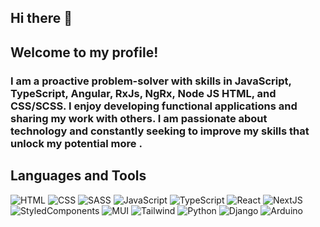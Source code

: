 ## Hi there 👋

## Welcome to my profile!

### I am a proactive problem-solver with skills in JavaScript, TypeScript, Angular, RxJs, NgRx, Node JS HTML, and CSS/SCSS. I enjoy developing functional applications and sharing my work with others. I am passionate about technology and constantly seeking to improve my skills  that unlock my potential more .

## Languages and Tools

![HTML](https://img.shields.io/badge/-HTML-orange?style=for-the-badge&logo=HTML5&logoColor=fff)
![CSS](https://img.shields.io/badge/-CSS-blue?style=for-the-badge&logo=CSS3&logoColor=fff)
![SASS](https://img.shields.io/badge/-SASS-pink?style=for-the-badge&logo=SASS&logoColor=fff)
![JavaScript](https://img.shields.io/badge/-JavaScript-yellow?style=for-the-badge&logo=JavaScript&logoColor=fff)
![TypeScript](https://img.shields.io/badge/-TypeScript-darkblue?style=for-the-badge&logo=JavaScript&logoColor=fff)
![React](https://img.shields.io/badge/-React-lightblue?style=for-the-badge&logo=React&logoColor=fff)
![NextJS](https://img.shields.io/badge/-NextJS-black?style=for-the-badge&logo=React&logoColor=fff)
![StyledComponents](https://img.shields.io/badge/-Styled_Components-pink?style=for-the-badge&logo=StyledComponents&logoColor=fff)
![MUI](https://img.shields.io/badge/-MUI-purple?style=for-the-badge&logo=MUI&logoColor=fff)
![Tailwind](https://img.shields.io/badge/-Tailwind-purple?style=for-the-badge&logo=Tailwind&logoColor=fff)
![Python](https://img.shields.io/badge/-Python-blue?style=for-the-badge&logo=Python&logoColor=fff)
![Django](https://img.shields.io/badge/-Django-darkgreen?style=for-the-badge&logo=Django&logoColor=fff)
![Arduino](https://img.shields.io/badge/-Arduino-lightblue?style=for-the-badge&logo=Arduino&logoColor=fff)



<!--
**brolo1313/brolo1313** is a ✨ _special_ ✨ repository because its `README.md` (this file) appears on your GitHub profile.

Here are some ideas to get you started:

- 🔭 I’m currently working on ...
- 🌱 I’m currently learning ...
- 👯 I’m looking to collaborate on ...
- 🤔 I’m looking for help with ...
- 💬 Ask me about ...
- 📫 How to reach me: ...
- 😄 Pronouns: ...
- ⚡ Fun fact: ...
-->
